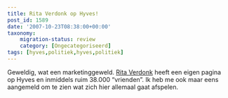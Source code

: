 ```yaml
---
title: Rita Verdonk op Hyves!
post_id: 1589
date: '2007-10-23T08:38:00+00:00'
taxonomy:
    migration-status: review
    category: [Ongecategoriseerd]
tags: [hyves,politiek,hyves,politiek]
---
```

Geweldig, wat een marketinggeweld. [Rita Verdonk](http://rita-verdonk.hyves.nl/) heeft een eigen pagina op Hyves en inmiddels ruim 38.000 “vrienden”. Ik heb me ook maar eens aangemeld om te zien wat zich hier allemaal gaat afspelen.